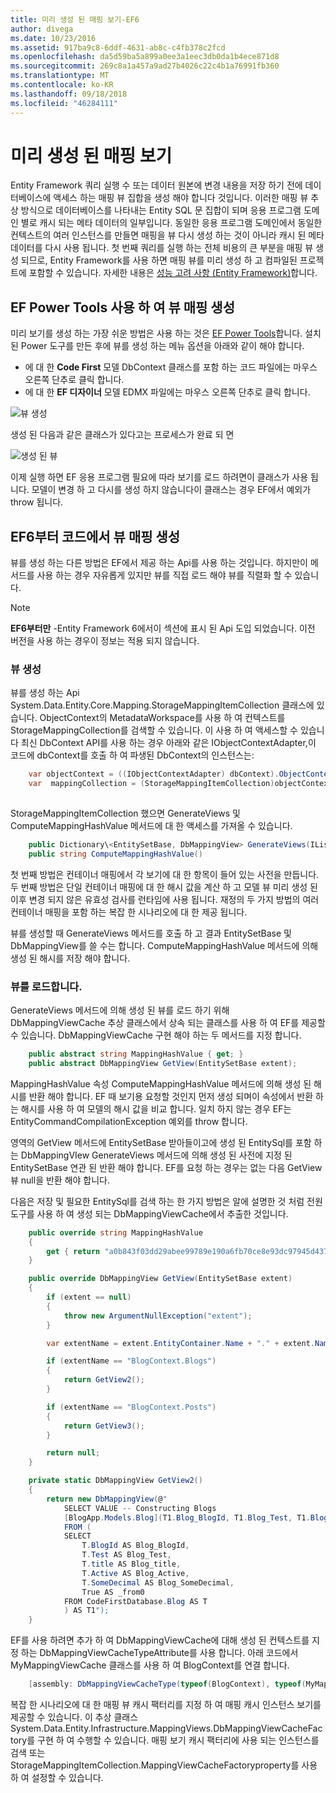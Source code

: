 ```yaml
---
title: 미리 생성 된 매핑 보기-EF6
author: divega
ms.date: 10/23/2016
ms.assetid: 917ba9c8-6ddf-4631-ab8c-c4fb378c2fcd
ms.openlocfilehash: da5d59ba5a899a0ee3a1eec3db0da1b4ece871d8
ms.sourcegitcommit: 269c8a1a457a9ad27b4026c22c4b1a76991fb360
ms.translationtype: MT
ms.contentlocale: ko-KR
ms.lasthandoff: 09/18/2018
ms.locfileid: "46284111"
---
```

# <a name="pre-generated-mapping-views"></a>미리 생성 된 매핑 보기
Entity Framework 쿼리 실행 수 또는 데이터 원본에 변경 내용을 저장 하기 전에 데이터베이스에 액세스 하는 매핑 뷰 집합을 생성 해야 합니다 것입니다. 이러한 매핑 뷰 추상 방식으로 데이터베이스를 나타내는 Entity SQL 문 집합이 되며 응용 프로그램 도메인 별로 캐시 되는 메타 데이터의 일부입니다. 동일한 응용 프로그램 도메인에서 동일한 컨텍스트의 여러 인스턴스를 만들면 매핑을 뷰 다시 생성 하는 것이 아니라 캐시 된 메타 데이터를 다시 사용 됩니다. 첫 번째 쿼리를 실행 하는 전체 비용의 큰 부분을 매핑 뷰 생성 되므로, Entity Framework를 사용 하면 매핑 뷰를 미리 생성 하 고 컴파일된 프로젝트에 포함할 수 있습니다. 자세한 내용은 [성능 고려 사항 (Entity Framework)](~/ef6/fundamentals/performance/perf-whitepaper.md)합니다.

## <a name="generating-mapping-views-with-the-ef-power-tools"></a>EF Power Tools 사용 하 여 뷰 매핑 생성

미리 보기를 생성 하는 가장 쉬운 방법은 사용 하는 것은 [EF Power Tools](https://visualstudiogallery.msdn.microsoft.com/72a60b14-1581-4b9b-89f2-846072eff19d)합니다. 설치 된 Power 도구를 만든 후에 뷰를 생성 하는 메뉴 옵션을 아래와 같이 해야 합니다.

-   에 대 한 **Code First** 모델 DbContext 클래스를 포함 하는 코드 파일에는 마우스 오른쪽 단추로 클릭 합니다.
-   에 대 한 **EF 디자이너** 모델 EDMX 파일에는 마우스 오른쪽 단추로 클릭 합니다.

![뷰 생성](~/ef6/media/generateviews.png)

생성 된 다음과 같은 클래스가 있다고는 프로세스가 완료 되 면

![생성 된 뷰](~/ef6/media/generatedviews.png)

이제 실행 하면 EF 응용 프로그램 필요에 따라 보기를 로드 하려면이 클래스가 사용 됩니다. 모델이 변경 하 고 다시를 생성 하지 않습니다이 클래스는 경우 EF에서 예외가 throw 됩니다.

## <a name="generating-mapping-views-from-code---ef6-onwards"></a>EF6부터 코드에서 뷰 매핑 생성

뷰를 생성 하는 다른 방법은 EF에서 제공 하는 Api를 사용 하는 것입니다. 하지만이 메서드를 사용 하는 경우 자유롭게 있지만 뷰를 직접 로드 해야 뷰를 직렬화 할 수 있습니다.

> [!NOTE]
> **EF6부터만** -Entity Framework 6에서이 섹션에 표시 된 Api 도입 되었습니다. 이전 버전을 사용 하는 경우이 정보는 적용 되지 않습니다.

### <a name="generating-views"></a>뷰 생성

뷰를 생성 하는 Api System.Data.Entity.Core.Mapping.StorageMappingItemCollection 클래스에 있습니다. ObjectContext의 MetadataWorkspace를 사용 하 여 컨텍스트를 StorageMappingCollection를 검색할 수 있습니다. 이 사용 하 여 액세스할 수 있습니다 최신 DbContext API를 사용 하는 경우 아래와 같은 IObjectContextAdapter,이 코드에 dbContext를 호출 하 여 파생된 DbContext의 인스턴스는:

``` csharp
    var objectContext = ((IObjectContextAdapter) dbContext).ObjectContext;
    var  mappingCollection = (StorageMappingItemCollection)objectContext.MetadataWorkspace
                                                                        .GetItemCollection(DataSpace.CSSpace);
```

StorageMappingItemCollection 했으면 GenerateViews 및 ComputeMappingHashValue 메서드에 대 한 액세스를 가져올 수 있습니다.

``` csharp
    public Dictionary\<EntitySetBase, DbMappingView> GenerateViews(IList<EdmSchemaError> errors)
    public string ComputeMappingHashValue()
```

첫 번째 방법은 컨테이너 매핑에서 각 보기에 대 한 항목이 들어 있는 사전을 만듭니다. 두 번째 방법은 단일 컨테이너 매핑에 대 한 해시 값을 계산 하 고 모델 뷰 미리 생성 된 이후 변경 되지 않은 유효성 검사를 런타임에 사용 됩니다. 재정의 두 가지 방법의 여러 컨테이너 매핑을 포함 하는 복잡 한 시나리오에 대 한 제공 됩니다.

뷰를 생성할 때 GenerateViews 메서드를 호출 하 고 결과 EntitySetBase 및 DbMappingView를 쓸 수는 합니다. ComputeMappingHashValue 메서드에 의해 생성 된 해시를 저장 해야 합니다.

### <a name="loading-views"></a>뷰를 로드합니다.

GenerateViews 메서드에 의해 생성 된 뷰를 로드 하기 위해 DbMappingViewCache 추상 클래스에서 상속 되는 클래스를 사용 하 여 EF를 제공할 수 있습니다. DbMappingViewCache 구현 해야 하는 두 메서드를 지정 합니다.

``` csharp
    public abstract string MappingHashValue { get; }
    public abstract DbMappingView GetView(EntitySetBase extent);
```

MappingHashValue 속성 ComputeMappingHashValue 메서드에 의해 생성 된 해시를 반환 해야 합니다. EF 때 보기용 요청할 것인지 먼저 생성 되며이 속성에서 반환 하는 해시를 사용 하 여 모델의 해시 값을 비교 합니다. 일치 하지 않는 경우 EF는 EntityCommandCompilationException 예외를 throw 합니다.

영역의 GetView 메서드에 EntitySetBase 받아들이고에 생성 된 EntitySql를 포함 하는 DbMappingVIew GenerateViews 메서드에 의해 생성 된 사전에 지정 된 EntitySetBase 연관 된 반환 해야 합니다. EF를 요청 하는 경우는 없는 다음 GetView 뷰 null을 반환 해야 합니다.

다음은 저장 및 필요한 EntitySql를 검색 하는 한 가지 방법은 알에 설명한 것 처럼 전원 도구를 사용 하 여 생성 되는 DbMappingViewCache에서 추출한 것입니다.

``` csharp
    public override string MappingHashValue
    {
        get { return "a0b843f03dd29abee99789e190a6fb70ce8e93dc97945d437d9a58fb8e2afd2e"; }
    }

    public override DbMappingView GetView(EntitySetBase extent)
    {
        if (extent == null)
        {
            throw new ArgumentNullException("extent");
        }

        var extentName = extent.EntityContainer.Name + "." + extent.Name;

        if (extentName == "BlogContext.Blogs")
        {
            return GetView2();
        }

        if (extentName == "BlogContext.Posts")
        {
            return GetView3();
        }

        return null;
    }

    private static DbMappingView GetView2()
    {
        return new DbMappingView(@"
            SELECT VALUE -- Constructing Blogs
            [BlogApp.Models.Blog](T1.Blog_BlogId, T1.Blog_Test, T1.Blog_title, T1.Blog_Active, T1.Blog_SomeDecimal)
            FROM (
            SELECT
                T.BlogId AS Blog_BlogId,
                T.Test AS Blog_Test,
                T.title AS Blog_title,
                T.Active AS Blog_Active,
                T.SomeDecimal AS Blog_SomeDecimal,
                True AS _from0
            FROM CodeFirstDatabase.Blog AS T
            ) AS T1");
    }
```

EF를 사용 하려면 추가 하 여 DbMappingViewCache에 대해 생성 된 컨텍스트를 지정 하는 DbMappingViewCacheTypeAttribute를 사용 합니다. 아래 코드에서 MyMappingViewCache 클래스를 사용 하 여 BlogContext를 연결 합니다.

``` csharp
    [assembly: DbMappingViewCacheType(typeof(BlogContext), typeof(MyMappingViewCache))]
```

복잡 한 시나리오에 대 한 매핑 뷰 캐시 팩터리를 지정 하 여 매핑 캐시 인스턴스 보기를 제공할 수 있습니다. 이 추상 클래스 System.Data.Entity.Infrastructure.MappingViews.DbMappingViewCacheFactory를 구현 하 여 수행할 수 있습니다. 매핑 보기 캐시 팩터리에 사용 되는 인스턴스를 검색 또는 StorageMappingItemCollection.MappingViewCacheFactoryproperty를 사용 하 여 설정할 수 있습니다.
